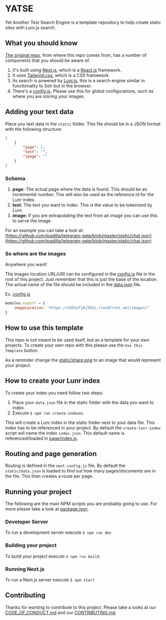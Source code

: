 # YATSE

Yet Another Test Search Engine is a template repository to help create static sites with Lunr.js search.

## What you should know

[The original repo](https://github.com/jpadilla/telegram-gate), from where this repo comes from, has a number of components that you should be aware of.

1. It's built using [Next.js](https://nextjs.org/), which is a [React.js](https://reactjs.org) framework.
2. It uses [Tailwind.css](https://tailwindcss.com/), which is a CSS framework.
3. Its search is powered by [Lunr.js](https://lunrjs.com/), this is a search engine similar in functionality to Solr but in the browser.
4. There's a [config.js](config.js). Please use this for global configurations, such as where you are storing your images.

## Adding your text data

Place you text data in the `static` folder. This file should be in a JSON format with the following structure:

```json
[
    {
        "page": 1,
        "text": "",
        "image": ""
    }
]
```

### Schema

1. __page:__ The actual page where the data is found. This should be an incremental number. This will also be used as the reference id for the Lunr index.
2. __text:__ The text you want to index. This is the value to be tokenized by Lunr.
3. __image:__ If you are extrapolating the text from an image you can use this to serve the image.

For an example you can take a look at: [https://github.com/jpadilla/telegram-gate/blob/master/static/chat.json](https://github.com/jpadilla/telegram-gate/blob/master/static/chat.json)

### So where are the images

Anywhere you want!

The images location URL/URI can be configured in the [config.js](config.js) file in the root of this project. Just remember that this is just the base of the location. The actual name of the file should be included in the [data.json](./static/data.json) file.

Ex. [config.js](config.js)

```javascript
modules.export = {
    imageLocation: "https://d355efj0j563i.cloudfront.net/images/"
}
```

## How to use this template

This repo is not meant to be used itself, but as a template for your own projects. To create your own repo with this please use the `Use this Template` button.

As a reminder change the [static/share.png](./static/share.png) to an image that would represent your project.

## How to create your Lunr index

To create your index you need follow two steps:

1. Place your `data.json` file in the static folder with the data you want to index.
2. Execute `$ npm run create-indexes`

This will create a Lunr index in the static folder next to your data file. This index has to be referenced in your project. By default the `create-lunr-index` script will name the index `index.json`. This default name is referenced/loaded in [page/index.js](./pages/index.js).

## Routing and page generation

Routing is defined in the `next.config.js` file. By default the `static/data.json` is loaded to find out how many pages/documents are in the file. This then creates a route per page.

## Running your project

The following are the main NPM scripts you are probably going to use. For more please take a look at [package.json](package.json).

### Developer Server

To run a development server execute `$ npm run dev`

### Building your project

To build your project execute `$ npm run build`

### Running Next.js

To run a Next.js server execute `$ npm start`

## Contributing

Thanks for wanting to contribute to this project. Please take a looks at our [CODE_OF_CONDUCT.md](CODE_OF_CONDUCT.md) and our [CONTRIBUTING.md](CONTRIBUTING.md).
